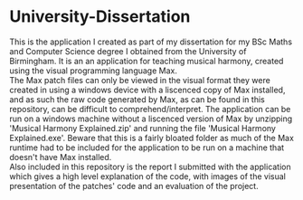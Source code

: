 # University-Dissertation
This is the application I created as part of my dissertation for my BSc Maths and Computer Science degree I obtained from the University of Birmingham. It is an an application for teaching musical harmony, created using the visual programming language Max.    
The Max patch files can only be viewed in the visual format they were created in using a windows device with a liscenced copy of Max installed, and as such the raw code generated by Max, as can be found in this repository, can be difficult to comprehend/interpret. The application can be run on a windows machine without a liscenced version of Max by unzipping 'Musical Harmony Explained.zip' and running the file 'Musical Harmony Explained.exe'. Beware that this is a fairly bloated folder as much of the Max runtime had to be included for the application to be run on a machine that doesn't have Max installed.   
Also included in this repository is the report I submitted with the application which gives a high level explanation of the code, with images of the visual presentation of the patches' code and an evaluation of the project.   